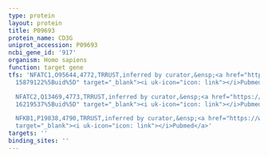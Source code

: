 ```yaml
---
type: protein
layout: protein
title: P09693
protein_name: CD3G
uniprot_accession: P09693
ncbi_gene_id: '917'
organism: Homo sapiens
function: target gene
tfs: 'NFATC1,O95644,4772,TRRUST,inferred by curator,&ensp;<a href="https://www.ncbi.nlm.nih.gov/pubmed/?term=16219537;
  15879122%5Buid%5D" target="_blank"><i uk-icon="icon: link"></i>Pubmed</a>

  NFATC2,Q13469,4773,TRRUST,inferred by curator,&ensp;<a href="https://www.ncbi.nlm.nih.gov/pubmed/?term=15879122;
  16219537%5Buid%5D" target="_blank"><i uk-icon="icon: link"></i>Pubmed</a>

  NFKB1,P19838,4790,TRRUST,inferred by curator,&ensp;<a href="https://www.ncbi.nlm.nih.gov/pubmed/?term=16219537%5Buid%5D"
  target="_blank"><i uk-icon="icon: link"></i>Pubmed</a>'
targets: ''
binding_sites: ''
---
```

